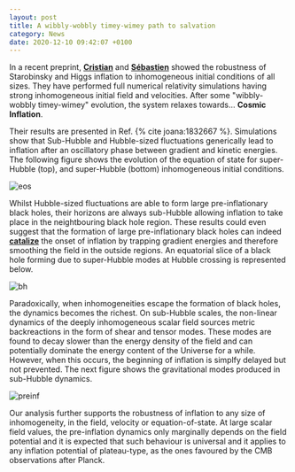 ```yaml
---
layout: post
title: A wibbly-wobbly timey-wimey path to salvation
category: News
date: 2020-12-10 09:42:07 +0100
---
```


In a recent preprint, [**Cristian**](/members/joana.html) and
[**Sébastien**](/members/clesse.html) showed the robustness of
Starobinsky and Higgs inflation to inhomogeneous initial conditions of
all sizes. They have performed full numerical relativity simulations
having strong inhomogeneous initial field and velocities. After
some "wibbly-wobbly timey-wimey" evolution, the system relaxes
towards... **Cosmic Inflation**.


Their results are presented in Ref. {% cite joana:1832667
%}. Simulations show that Sub-Hubble and Hubble-sized fluctuations
generically lead to inflation after an oscillatory phase between
gradient and kinetic energies. The following figure shows the
evolution of the equation of state for super-Hubble (top), and
super-Hubble (bottom) inhomogeneous initial conditions.

![eos]({{site.baseurl}}/assets/images/2011.12190/EoS.png)

Whilst Hubble-sized fluctuations are able to form large
pre-inflationary black holes, their horizons are always sub-Hubble
allowing inflation to take place in the neightbouring black hole
region. These results could even suggest that the formation of large
pre-inflationary black holes can indeed
[**catalize**](https://en.wikipedia.org/wiki/Catalysis) the onset of
inflation by trapping gradient energies and therefore smoothing the
field in the outside regions. An equatorial slice of a black hole
forming due to super-Hubble modes at Hubble crossing is represented
below.

![bh]({{site.baseurl}}/assets/images/2011.12190/BH_slc.png)


Paradoxically, when inhomogeneities escape the formation of black
holes, the dynamics becomes the richest. On sub-Hubble scales, the
non-linear dynamics of the deeply inhomogeneous scalar field sources
metric backreactions in the form of shear and tensor modes. These
modes are found to decay slower than the energy density of the field
and can potentially dominate the energy content of the Universe for a
while. However, when this occurs, the beginning of inflation is
simplfy delayed but not prevented. The next figure shows the
gravitational modes produced in sub-Hubble dynamics.

![preinf]({{site.baseurl}}/assets/images/2011.12190/ECM_slc.png)

Our analysis further supports the robustness of inflation to any size
of inhomogeneity, in the field, velocity or equation-of-state. At
large scalar field values, the pre-inflation dynamics only marginally
depends on the field potential and it is expected that such behaviour
is universal and it applies to any inflation potential of
plateau-type, as the ones favoured by the CMB observations after
Planck.





